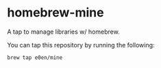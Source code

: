 # homebrew-mine

A tap to manage libraries w/ homebrew.

You can tap this repository by running the following:

    brew tap e0en/mine

